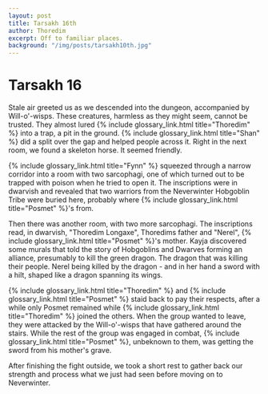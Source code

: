 ```yaml
---
layout: post
title: Tarsakh 16th
author: Thoredim
excerpt: Off to familiar places.
background: "/img/posts/tarsakh10th.jpg"
---
```


# Tarsakh 16

Stale air greeted us as we descended into the dungeon, accompanied by
Will-o'-wisps. These creatures, harmless as they might seem, cannot be
trusted. They almost lured {% include glossary_link.html title="Thoredim" %} into a trap, a pit in the ground. {% include glossary_link.html title="Shan" %}
did a split over the gap and helped people across it. Right in the next room,
we found a skeleton horse. It seemed friendly.

{% include glossary_link.html title="Fynn" %} squeezed through a narrow corridor into a room with two sarcophagi, one
of which turned out to be trapped with poison when he tried to open it. The
inscriptions were in dwarvish and revealed that two warriors from the
Neverwinter Hobgoblin Tribe were buried here, probably where {% include glossary_link.html title="Posmet" %}'s from.

Then there was another room, with two more sarcophagi. The inscriptions read,
in dwarvish, "Thoredim Longaxe", Thoredims father and "Nerel", {% include glossary_link.html title="Posmet" %}'s
mother. Kayja discovered some murals that told the story of Hobgoblins and
Dwarves forming an alliance, presumably to kill the green dragon. The dragon
that was killing their people. Nerel being killed by the dragon - and in her
hand a sword with a hilt, shaped like a dragon spanning its wings.

{% include glossary_link.html title="Thoredim" %} and {% include glossary_link.html title="Posmet" %} staid back to pay their respects, after a while only
Posmet remained while {% include glossary_link.html title="Thoredim" %} joined the others. When the group wanted to
leave, they were attacked by the Will-o'-wisps that have gathered around the
stairs. While the rest of the group was engaged in combat, {% include glossary_link.html title="Posmet" %}, unbeknown
to them, was getting the sword from his mother's grave.

After finishing the fight outside, we took a short rest to gather back our
strength and process what we just had seen before moving on to Neverwinter.
